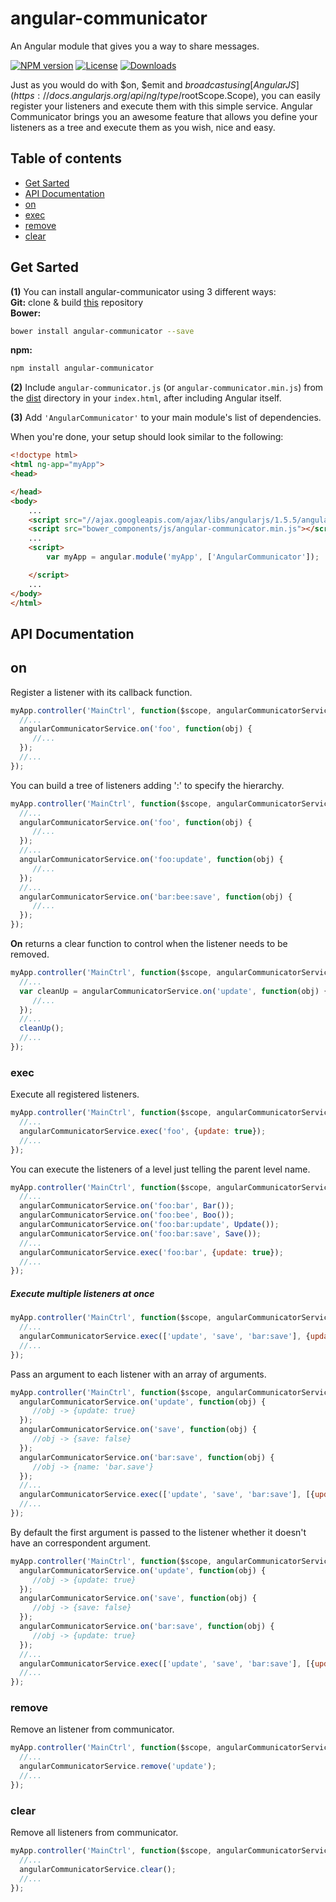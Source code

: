angular-communicator
=====================

An Angular module that gives you a way to share messages.

[![NPM version][npm-image]][npm-url]
[![License][license-image]][license-url]
[![Downloads][downloads-image]][downloads-url]

Just as you would do with $on, $emit and $broadcast using [AngularJS](https://docs.angularjs.org/api/ng/type/$rootScope.Scope), you can easily register your listeners and execute them with this simple service. Angular Communicator brings you an awesome feature that allows you define your listeners as a tree and execute them as you wish, nice and easy.

## Table of contents

- [Get Sarted](#getstarted)
- [API Documentation](#api-documentation)
- [on](#on)
- [exec](#exec)
- [remove](#remove)
- [clear](#clear)

## Get Sarted

**(1)** You can install angular-communicator using 3 different ways:<br/>
**Git:**
clone & build [this](https://github.com/alanschlindvein/angular-communicator.git) repository<br/>
**Bower:**

```bash
bower install angular-communicator --save
```

**npm:**

```bash
npm install angular-communicator
```

**(2)** Include `angular-communicator.js` (or `angular-communicator.min.js`) from the [dist](https://github.com/alanschlindvein/angular-communicator/tree/master/dist) directory in your `index.html`, after including Angular itself.

**(3)** Add `'AngularCommunicator'` to your main module's list of dependencies.

When you're done, your setup should look similar to the following:

```html
<!doctype html>
<html ng-app="myApp">
<head>

</head>
<body>
    ...
    <script src="//ajax.googleapis.com/ajax/libs/angularjs/1.5.5/angular.min.js"></script>
    <script src="bower_components/js/angular-communicator.min.js"></script>
    ...
    <script>
        var myApp = angular.module('myApp', ['AngularCommunicator']);

    </script>
    ...
</body>
</html>
```

## API Documentation

## on

Register a listener with its callback function.

```js
myApp.controller('MainCtrl', function($scope, angularCommunicatorService) {
  //...
  angularCommunicatorService.on('foo', function(obj) {
     //...
  });
  //...
});
```

You can build a tree of listeners adding ':' to specify the hierarchy.

```js
myApp.controller('MainCtrl', function($scope, angularCommunicatorService) {
  //...
  angularCommunicatorService.on('foo', function(obj) {
     //...
  });
  //...
  angularCommunicatorService.on('foo:update', function(obj) {
     //...
  });
  //...
  angularCommunicatorService.on('bar:bee:save', function(obj) {
     //...
  });
});
```

**On** returns a clear function to control when the listener needs to be removed.

```js
myApp.controller('MainCtrl', function($scope, angularCommunicatorService) {
  //...
  var cleanUp = angularCommunicatorService.on('update', function(obj) {
     //...
  });
  //...
  cleanUp();
  //...
});
```

### exec

Execute all registered listeners.

```js
myApp.controller('MainCtrl', function($scope, angularCommunicatorService) {
  //...
  angularCommunicatorService.exec('foo', {update: true});
  //...
});
```

You can execute the listeners of a level just telling the parent level name.

```js
myApp.controller('MainCtrl', function($scope, angularCommunicatorService) {
  //...
  angularCommunicatorService.on('foo:bar', Bar());
  angularCommunicatorService.on('foo:bee', Boo());
  angularCommunicatorService.on('foo:bar:update', Update());
  angularCommunicatorService.on('foo:bar:save', Save());
  //...
  angularCommunicatorService.exec('foo:bar', {update: true});
  //...
});
```

##### Execute multiple listeners at once

```js
myApp.controller('MainCtrl', function($scope, angularCommunicatorService) {
  //...
  angularCommunicatorService.exec(['update', 'save', 'bar:save'], {update: true});
  //...
});
```

Pass an argument to each listener with an array of arguments.

```js
myApp.controller('MainCtrl', function($scope, angularCommunicatorService) {
  angularCommunicatorService.on('update', function(obj) {
     //obj -> {update: true}
  });
  angularCommunicatorService.on('save', function(obj) {
     //obj -> {save: false}
  });
  angularCommunicatorService.on('bar:save', function(obj) {
     //obj -> {name: 'bar.save'}
  });
  //...
  angularCommunicatorService.exec(['update', 'save', 'bar:save'], [{update: true}, {save: false}, {name: 'bar.save'}]);
  //...
});
```

By default the first argument is passed to the listener whether it doesn't have an correspondent argument.

```js
myApp.controller('MainCtrl', function($scope, angularCommunicatorService) {
  angularCommunicatorService.on('update', function(obj) {
     //obj -> {update: true}
  });
  angularCommunicatorService.on('save', function(obj) {
     //obj -> {save: false}
  });
  angularCommunicatorService.on('bar:save', function(obj) {
     //obj -> {update: true}
  });
  //...
  angularCommunicatorService.exec(['update', 'save', 'bar:save'], [{update: true}, {save: false}]);
  //...
});
```

### remove

Remove an listener from communicator.

```js
myApp.controller('MainCtrl', function($scope, angularCommunicatorService) {
  //...
  angularCommunicatorService.remove('update');
  //...
});
```

### clear

Remove all listeners from communicator.

```js
myApp.controller('MainCtrl', function($scope, angularCommunicatorService) {
  //...
  angularCommunicatorService.clear();
  //...
});
```

[npm-image]: https://img.shields.io/npm/v/angular-communicator.svg?style=flat-square
[npm-url]: https://npmjs.org/package/angular-communicator
[license-image]: http://img.shields.io/npm/l/angular-communicator.svg?style=flat-square
[license-url]: LICENSE
[downloads-image]: http://img.shields.io/npm/dm/angular-communicator.svg?style=flat-square
[downloads-url]: https://npmjs.org/package/angular-communicator
